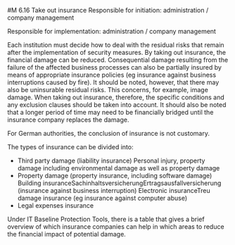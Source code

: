 #M 6.16 Take out insurance
Responsible for initiation: administration / company management

Responsible for implementation: administration / company management

Each institution must decide how to deal with the residual risks that remain after the implementation of security measures. By taking out insurance, the financial damage can be reduced. Consequential damage resulting from the failure of the affected business processes can also be partially insured by means of appropriate insurance policies (eg insurance against business interruptions caused by fire). It should be noted, however, that there may also be uninsurable residual risks. This concerns, for example, image damage. When taking out insurance, therefore, the specific conditions and any exclusion clauses should be taken into account. It should also be noted that a longer period of time may need to be financially bridged until the insurance company replaces the damage.

For German authorities, the conclusion of insurance is not customary.

The types of insurance can be divided into:

* Third party damage (liability insurance) Personal injury, property damage including environmental damage as well as property damage
* Property damage (property insurance, including software damage) Building insuranceSachinhaltsversicherungErtragsausfallversicherung (insurance against business interruption) Electronic insuranceTreu damage insurance (eg insurance against computer abuse)
* Legal expenses insurance


Under IT Baseline Protection Tools, there is a table that gives a brief overview of which insurance companies can help in which areas to reduce the financial impact of potential damage.



